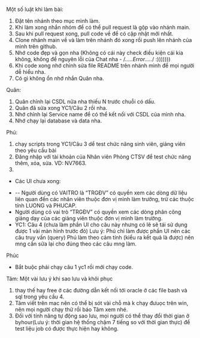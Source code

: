 Một số luật khi làm bài:
1. Đặt tên nhánh theo mục mình làm.
2. Khi làm xong nhắn nhóm để có thể pull request là gộp vào nhánh main.
3. Sau khi pull request xong, pull code về để có cập nhật mới nhất.
4. Clone nhánh main về và làm trên nhánh đó xong rồi push lên nhánh của mình trên github.
5. Nhớ code đẹp và gọn nha (Không có cái này check điều kiện cái kia không, không để nguyên lỗi của Chat nha - /*.....Error.....*/ :)))))))
6. Khi code xong nhớ chỉnh sửa file README trên nhánh mình để mọi người dễ hiểu nha.
7. Có gì không ổn nhớ nhắn Quân nha.

Quân:
1. Quân chỉnh lại CSDL nữa nha thiếu N trước chuỗi có dấu.
2. Quân đã sửa xong YC1/Câu 2 rồi nha.
3. Nhớ chỉnh lại Service name để có thể kết nối với CSDL của mình nha.
4. Nhớ chạy lại database và data nha.

Phú:
1. chạy scripts trong YC1/Câu 3 dể test chức năng sinh viên, giảng viên theo yêu cầu bài
2. Đăng nhập với tài khoản của Nhân viên Phòng CTSV để test chức năng thêm, xóa, sửa. VD: NV7663. 
3. 
- Các UI chưa xong:
+ -- Người dùng có VAITRO là “TRGĐV” có quyền xem các dòng dữ liệu liên quan đến các nhân viên thuộc đơn vị mình làm trưởng, trừ các thuộc tính LUONG và PHUCAP.
+ Người dùng có vai trò “TRGĐV” có quyền xem các dòng phân công giảng dạy của các giảng viên thuộc đơn vị mình làm trưởng.
+ YC1: Câu 4 (chưa làm phần UI cho câu này nhưng có lẽ sẽ tái sử dụng được 1 vài màn hình trước đó)
Lưu ý: Phú chỉ làm được phần UI nên các câu truy vấn (query) Phú làm theo cảm tính (kiểu ra kết quả là được) nên mng cần sửa lại cho đúng theo các câu mng làm.

Phúc
* Bắt buộc phải chạy câu 1 yc1 rồi mới chạy code.


Tâm: Một vài lưu ý khi sao lưu và khôi phục
1. thay thế <service name> hay free ở các đường dẫn kết nối tới oracle ở các file bash và sql trong yêu cầu 4.
2. Tâm viết trên mac nên có thể bị sót vài chỗ mà k chạy đưuọc trên win, nên mọi người chạy thử rồi báo Tâm xem nhé.
3. Đối với tính năng tự động sao lưu, mọi người có thể thay đổi thời gian ở byhour(Lưu ý: thời gian hệ thống chậm 7 tiếng so với thời gian thực) để test liệu job có được thực hiện hay không.